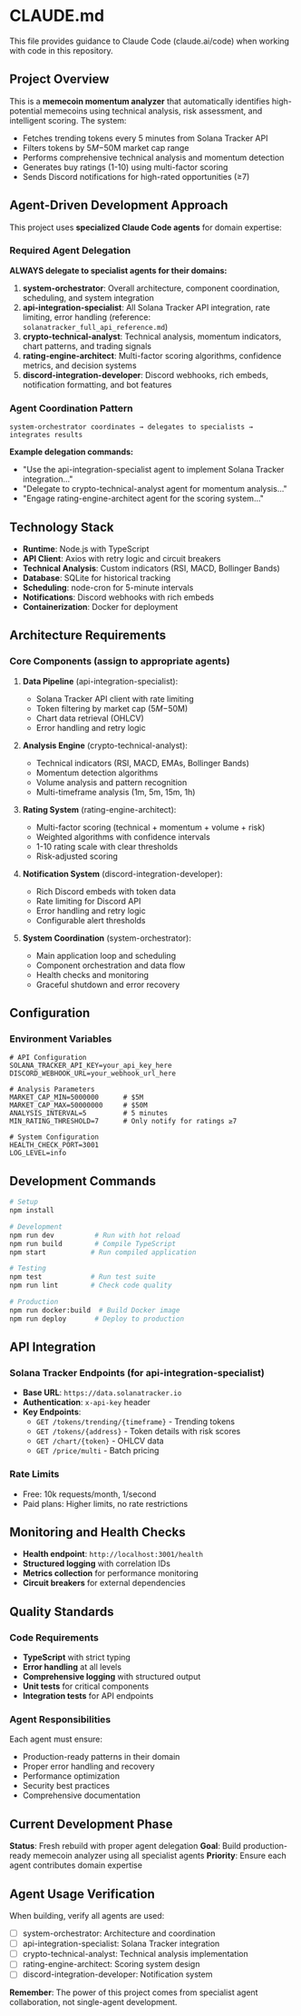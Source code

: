 # CLAUDE.md

This file provides guidance to Claude Code (claude.ai/code) when working with code in this repository.

## Project Overview

This is a **memecoin momentum analyzer** that automatically identifies high-potential memecoins using technical analysis, risk assessment, and intelligent scoring. The system:

- Fetches trending tokens every 5 minutes from Solana Tracker API
- Filters tokens by $5M-$50M market cap range  
- Performs comprehensive technical analysis and momentum detection
- Generates buy ratings (1-10) using multi-factor scoring
- Sends Discord notifications for high-rated opportunities (≥7)

## Agent-Driven Development Approach

This project uses **specialized Claude Code agents** for domain expertise:

### Required Agent Delegation

**ALWAYS delegate to specialist agents for their domains:**

1. **system-orchestrator**: Overall architecture, component coordination, scheduling, and system integration
2. **api-integration-specialist**: All Solana Tracker API integration, rate limiting, error handling (reference: `solanatracker_full_api_reference.md`)  
3. **crypto-technical-analyst**: Technical analysis, momentum indicators, chart patterns, and trading signals
4. **rating-engine-architect**: Multi-factor scoring algorithms, confidence metrics, and decision systems
5. **discord-integration-developer**: Discord webhooks, rich embeds, notification formatting, and bot features

### Agent Coordination Pattern

```
system-orchestrator coordinates → delegates to specialists → integrates results
```

**Example delegation commands:**
- "Use the api-integration-specialist agent to implement Solana Tracker integration..."
- "Delegate to crypto-technical-analyst agent for momentum analysis..."
- "Engage rating-engine-architect agent for the scoring system..."

## Technology Stack

- **Runtime**: Node.js with TypeScript
- **API Client**: Axios with retry logic and circuit breakers  
- **Technical Analysis**: Custom indicators (RSI, MACD, Bollinger Bands)
- **Database**: SQLite for historical tracking
- **Scheduling**: node-cron for 5-minute intervals
- **Notifications**: Discord webhooks with rich embeds
- **Containerization**: Docker for deployment

## Architecture Requirements

### Core Components (assign to appropriate agents)

1. **Data Pipeline** (api-integration-specialist):
   - Solana Tracker API client with rate limiting
   - Token filtering by market cap ($5M-$50M)
   - Chart data retrieval (OHLCV)
   - Error handling and retry logic

2. **Analysis Engine** (crypto-technical-analyst):
   - Technical indicators (RSI, MACD, EMAs, Bollinger Bands)
   - Momentum detection algorithms
   - Volume analysis and pattern recognition
   - Multi-timeframe analysis (1m, 5m, 15m, 1h)

3. **Rating System** (rating-engine-architect):
   - Multi-factor scoring (technical + momentum + volume + risk)
   - Weighted algorithms with confidence intervals
   - 1-10 rating scale with clear thresholds
   - Risk-adjusted scoring

4. **Notification System** (discord-integration-developer):
   - Rich Discord embeds with token data
   - Rate limiting for Discord API
   - Error handling and retry logic
   - Configurable alert thresholds

5. **System Coordination** (system-orchestrator):
   - Main application loop and scheduling
   - Component orchestration and data flow
   - Health checks and monitoring
   - Graceful shutdown and error recovery

## Configuration

### Environment Variables
```env
# API Configuration
SOLANA_TRACKER_API_KEY=your_api_key_here
DISCORD_WEBHOOK_URL=your_webhook_url_here

# Analysis Parameters  
MARKET_CAP_MIN=5000000      # $5M
MARKET_CAP_MAX=50000000     # $50M
ANALYSIS_INTERVAL=5         # 5 minutes
MIN_RATING_THRESHOLD=7      # Only notify for ratings ≥7

# System Configuration
HEALTH_CHECK_PORT=3001
LOG_LEVEL=info
```

## Development Commands

```bash
# Setup
npm install

# Development
npm run dev          # Run with hot reload
npm run build        # Compile TypeScript  
npm start           # Run compiled application

# Testing  
npm test            # Run test suite
npm run lint        # Check code quality

# Production
npm run docker:build  # Build Docker image
npm run deploy       # Deploy to production
```

## API Integration

### Solana Tracker Endpoints (for api-integration-specialist)

- **Base URL**: `https://data.solanatracker.io`
- **Authentication**: `x-api-key` header
- **Key Endpoints**:
  - `GET /tokens/trending/{timeframe}` - Trending tokens
  - `GET /tokens/{address}` - Token details with risk scores
  - `GET /chart/{token}` - OHLCV data
  - `GET /price/multi` - Batch pricing

### Rate Limits
- Free: 10k requests/month, 1/second
- Paid plans: Higher limits, no rate restrictions

## Monitoring and Health Checks

- **Health endpoint**: `http://localhost:3001/health`
- **Structured logging** with correlation IDs
- **Metrics collection** for performance monitoring
- **Circuit breakers** for external dependencies

## Quality Standards

### Code Requirements
- **TypeScript** with strict typing
- **Error handling** at all levels
- **Comprehensive logging** with structured output
- **Unit tests** for critical components
- **Integration tests** for API endpoints

### Agent Responsibilities
Each agent must ensure:
- Production-ready patterns in their domain
- Proper error handling and recovery
- Performance optimization
- Security best practices
- Comprehensive documentation

## Current Development Phase

**Status**: Fresh rebuild with proper agent delegation
**Goal**: Build production-ready memecoin analyzer using all specialist agents
**Priority**: Ensure each agent contributes domain expertise

## Agent Usage Verification

When building, verify all agents are used:
- [ ] system-orchestrator: Architecture and coordination
- [ ] api-integration-specialist: Solana Tracker integration  
- [ ] crypto-technical-analyst: Technical analysis implementation
- [ ] rating-engine-architect: Scoring system design
- [ ] discord-integration-developer: Notification system

**Remember**: The power of this project comes from specialist agent collaboration, not single-agent development.